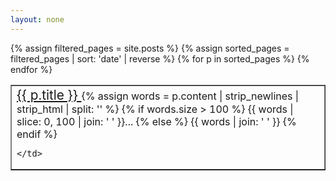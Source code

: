 ```yaml
---
layout: none
---
```



<table border="1">
  {% assign filtered_pages = site.posts %}
  {% assign sorted_pages = filtered_pages | sort: 'date' | reverse %}
  {% for p in sorted_pages %}
  <tr>
    <td>
      <a style="font-size: 1.3em;" href="{{ p.url | relative_url }}" class="full-width-link">
        {{ p.title }}
      </a>
      {% assign words = p.content | strip_newlines | strip_html | split: '' %}
      {% if words.size > 100 %}
        {{ words | slice: 0, 100 | join: ' ' }}...
      {% else %}
        {{ words | join: ' ' }}
      {% endif %}
      
    </td>
  </tr>
  {% endfor %}
</table>
